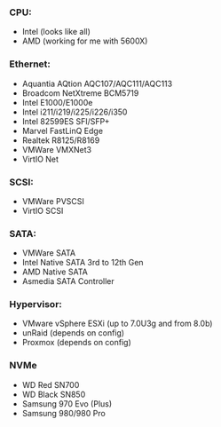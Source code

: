 ### CPU:
  + Intel (looks like all)
  + AMD (working for me with 5600X)

### Ethernet:
  + Aquantia AQtion AQC107/AQC111/AQC113
  + Broadcom NetXtreme BCM5719
  + Intel E1000/E1000e
  + Intel i211/i219/i225/i226/i350
  + Intel 82599ES SFI/SFP+
  + Marvel FastLinQ Edge
  + Realtek R8125/R8169
  + VMWare VMXNet3
  + VirtIO Net

### SCSI:
  + VMWare PVSCSI
  + VirtIO SCSI

### SATA:
  + VMWare SATA
  + Intel Native SATA 3rd to 12th Gen
  + AMD Native SATA
  + Asmedia SATA Controller 

### Hypervisor:
  + VMware vSphere ESXi (up to 7.0U3g and from 8.0b)
  + unRaid (depends on config)
  + Proxmox (depends on config)

### NVMe
  + WD Red SN700
  + WD Black SN850
  + Samsung 970 Evo (Plus)
  + Samsung 980/980 Pro